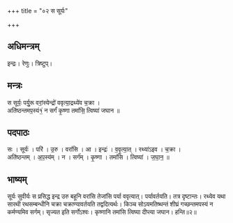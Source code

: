 +++
title = "०२ स सूर्यः"

+++
## अधिमन्त्रम्
इन्द्रः। रेणुः। त्रिष्टुप्।

## मन्त्रः
स सूर्यः॒ पर्यु॒रू वरां॒स्येन्द्रो॑ ववृत्या॒द्रथ्ये॑व च॒क्रा ।  
अति॑ष्ठन्तमप॒स्यं१॒॑ न सर्गं॑ कृ॒ष्णा तमां॑सि॒ त्विष्या॑ जघान ॥

## पदपाठः
सः । सूर्यः॑ । परि॑ । उ॒रु । वरां॑सि । आ । इन्द्रः॑ । व॒वृ॒त्या॒त् । रथ्या॑ऽइव । च॒क्रा ।  
अति॑ष्ठन्तम् । अ॒प॒स्य॑म् । न । सर्ग॑म् । कृ॒ष्णा । तमां॑सि । त्विष्या॑ । ज॒घा॒न॒ ॥

## भाष्यम्
सूर्यः सुवीर्यः स प्रसिद्ध इन्द्र उरु बहूनि वरांसि तेजांसि पर्या ववृत्यात्। पर्यावर्तयति। तत्र दृष्टान्तः। रथ्येव यथा सारथी रथसम्बन्धीनि चक्रा चक्राण्यावर्तयति तद्वदित्यर्थः। किञ्च सोऽयमतिष्थन्तं शीघ्रं गच्छन्तमपस्यं न कर्मण्यमिव सर्गम्। सृज्यत इति सर्गोऽश्वः। कृष्णानि तमांसि त्विष्या दीप्त्या जघान। हन्ति॥२॥
